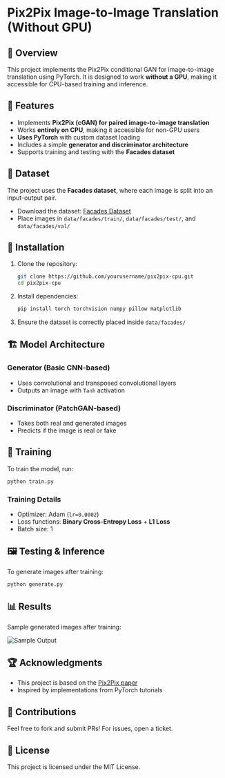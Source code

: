 # Pix2Pix Image-to-Image Translation (Without GPU)

## 📌 Overview
This project implements the Pix2Pix conditional GAN for image-to-image translation using PyTorch. It is designed to work **without a GPU**, making it accessible for CPU-based training and inference.

## 🚀 Features
- Implements **Pix2Pix (cGAN) for paired image-to-image translation**
- Works **entirely on CPU**, making it accessible for non-GPU users
- **Uses PyTorch** with custom dataset loading
- Includes a simple **generator and discriminator architecture**
- Supports training and testing with the **Facades dataset**

## 📂 Dataset
The project uses the **Facades dataset**, where each image is split into an input-output pair.
- Download the dataset: [Facades Dataset](https://github.com/phillipi/pix2pix)
- Place images in `data/facades/train/`, `data/facades/test/`, and `data/facades/val/`

## 🔧 Installation
1. Clone the repository:
   ```bash
   git clone https://github.com/yourusername/pix2pix-cpu.git
   cd pix2pix-cpu
   ```
2. Install dependencies:
   ```bash
   pip install torch torchvision numpy pillow matplotlib
   ```
3. Ensure the dataset is correctly placed inside `data/facades/`

## 🏗 Model Architecture
### **Generator (Basic CNN-based)**
- Uses convolutional and transposed convolutional layers
- Outputs an image with `Tanh` activation

### **Discriminator (PatchGAN-based)**
- Takes both real and generated images
- Predicts if the image is real or fake

## 🎯 Training
To train the model, run:
```bash
python train.py
```
### **Training Details**
- Optimizer: Adam (`lr=0.0002`)
- Loss functions: **Binary Cross-Entropy Loss** + **L1 Loss**
- Batch size: 1

## 🖼 Testing & Inference
To generate images after training:
```bash
python generate.py
```

## 📊 Results
Sample generated images after training:

![Sample Output](sample_output.png)


## 🏆 Acknowledgments
- This project is based on the [Pix2Pix paper](https://arxiv.org/abs/1611.07004)
- Inspired by implementations from PyTorch tutorials

## 🤝 Contributions
Feel free to fork and submit PRs! For issues, open a ticket.

## 📜 License
This project is licensed under the MIT License.


